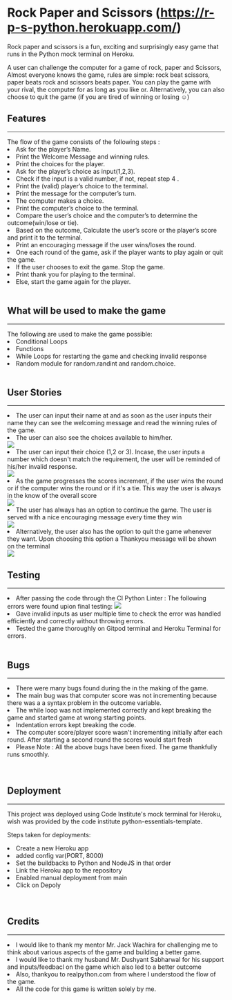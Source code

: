 # Rock Paper and Scissors (https://r-p-s-python.herokuapp.com/) 

Rock paper and scissors is a fun, exciting and surprisingly easy game that runs in the Python mock terminal on Heroku.

A user can challenge the computer for a game of rock, paper and Scissors,
Almost everyone knows the game, rules are simple: rock beat scissors, paper beats rock and scissors beats paper.
You can play the game with your rival, the computer for as long as you like or. Alternatively, you can also choose to 
quit the game (if you are tired of winning or losing ☺️)

## Features
<hr>
The flow of the game consists of the following steps :
<li> Ask for the player’s Name.</li>
<li> Print the Welcome Message and winning rules.</li>
<li> Print the choices for the player.</li>
<li> Ask for the player’s choice as input(1,2,3).</li>
<li> Check if the input is a valid number, if not, repeat step 4 .</li>
<li> Print the (valid) player’s choice to the terminal.</li>
<li> Print the message for the computer’s turn.</li>
<li> The computer makes a choice.</li>
<li> Print the computer’s choice to the terminal.</li>
<li> Compare the user’s choice and the computer’s to determine the outcome(win/lose or tie).</li>
<li> Based on the outcome, Calculate the user’s score or the player’s score and print it to the terminal.</li>
<li> Print an encouraging message if the user wins/loses the round.</li>
<li> One each round of the game, ask if the player wants to play again or quit the game. </li>
<li> If the user chooses to exit the game. Stop the game.</li>
<li> Print thank you for playing to the terminal.</li>
<li> Else, start the game again for the player.</li>
<br>

## What will be used to make the game 
<hr>
The following are used to make the game possible:
<li> Conditional Loops </li>
<li> Functions </li>
<li> While Loops for restarting the game and checking invalid response </li>
<li> Random module for random.randint and random.choice. </li>
<br>

## User Stories
<hr>
<li>The user can input their name at and as soon as the user inputs their name they can see the welcoming message and read the winning rules of the game. </li>
<li> The user can also see the choices available to him/her. </li>
<img src = "assets/welcome.png">
<li> The user can input their choice (1,2 or 3). Incase, the user inputs a number which doesn't match the requirement, 
the user will be reminded of his/her invalid response.</li>
<img src = "assets/Invalid response.jpg.png">
<li> As the game progresses the scores increment, if the user wins the round or if the computer wins the round or if it's a tie. This way the user is always in the know of the overall score</li>
<img src = "assets/scoreincrements.png">
<li> The user has always has an option to continue the game. The user is served with a nice encouraging message every time they win </li>
<img src = "assets/gamecontinue.png">
<li> Alternatively, the user also has the option to quit the game whenever they want. Upon choosing this option a Thankyou message will be shown on the terminal </li>
<img src = "assets/gamequit.png">
<br>

## Testing
<hr>
<li> After passing the code through the CI Python Linter :
The following errors were found upion final testing:
<img src = "assets/errors.png">
<li> Gave invalid inputs as user multiple time to check the error was handled efficiently and correctly without throwing errors. </li>
<li> Tested the game thoroughly on Gitpod terminal and Heroku Terminal for errors.
<br>
<br>

## Bugs
<hr>
<li> There were many bugs found during the in the making of the game.</li>
<li> The main bug was that computer score was not incrementing because there was a a syntax problem in the outcome variable.</li>
<li> The while loop was not implemented correctly and kept breaking the game and started game at wrong starting points. </li>
<li> Indentation errors kept breaking the code.</li>
<li> The computer score/player score wasn't incrementing initially after each round. After starting a second round the scores would start fresh </li>
<li> Please Note : All the above bugs have been fixed. The game thankfully runs smoothly.</li>
<br>
<br>

## Deployment 
<hr>
This project was deployed using Code Institute's mock terminal for Heroku, wish was provided by the code institute python-essentials-template.

Steps taken for deployments:

<li>Create a new Heroku app</li>
<li>added config var(PORT, 8000)</li>
<li>Set the buildbacks to Python and NodeJS in that order</li>
<li>Link the Heroku app to the repository</li>
<li>Enabled manual deployment from main</li>
<li>Click on Depoly</li>
<br>
<br>

## Credits
<hr>
<li>I would like to thank my mentor Mr. Jack Wachira for challenging me to think about various aspects of the game and building a better game.</li>
<li> I would like to thank my husband Mr. Dushyant Sabharwal for his support and inputs/feedbacl on the game which also led to a better outcome </li>
<li> Also, thankyou to realpython.com from where I understood the flow of the game. </li>
<li> All the code for this game is written solely by me. </li>


















